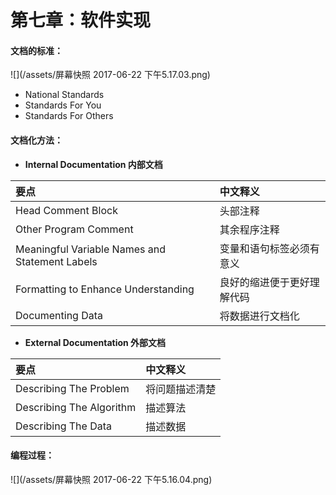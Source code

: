 # 第七章：软件实现

#### 文档的标准：

![](/assets/屏幕快照 2017-06-22 下午5.17.03.png)

* National Standards
* Standards For You
* Standards For Others

#### **文档化方法：**

* **Internal Documentation 内部文档**

| 要点 | 中文释义 |
| :--- | :--- |
| Head Comment Block | 头部注释 |
| Other Program Comment | 其余程序注释 |
| Meaningful Variable Names and Statement Labels | 变量和语句标签必须有意义 |
| Formatting to Enhance Understanding | 良好的缩进便于更好理解代码 |
| Documenting Data | 将数据进行文档化 |

* **External Documentation 外部文档**

| 要点 | 中文释义 |
| :--- | :--- |
| Describing The Problem | 将问题描述清楚 |
| Describing The Algorithm | 描述算法 |
| Describing The Data | 描述数据 |

#### 编程过程：

![](/assets/屏幕快照 2017-06-22 下午5.16.04.png)


